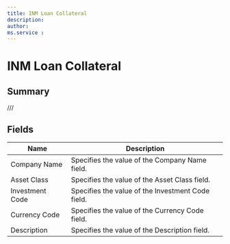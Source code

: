 ```yaml
---
title: INM Loan Collateral
description: 
author: 
ms.service : 
---
```


# INM Loan Collateral

## Summary

///

## Fields
<!-- You need to leave a space betwenn | your text and | -->

| Name | Description |
| ---- | ---- |
| Company Name | Specifies the value of the Company Name field. |
| Asset Class | Specifies the value of the Asset Class field. |
| Investment Code | Specifies the value of the Investment Code field. |
| Currency Code | Specifies the value of the Currency Code field. |
| Description | Specifies the value of the Description field. |
